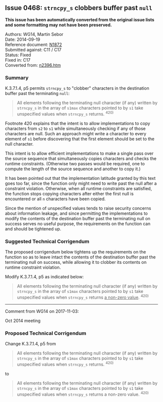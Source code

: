 ## Issue 0468: `strncpy_s` clobbers buffer past `null`

**This issue has been automatically converted from the original issue lists and some formatting may not have been preserved.**

Authors: WG14, Martin Sebor  
Date: 2014-09-19  
Reference document: [N1872](https://www.open-std.org/jtc1/sc22/wg14/www/docs/n1872.htm)  
Submitted against: C11 / C17  
Status: Fixed  
Fixed in: C17  
Converted from: [n2396.htm](https://www.open-std.org/jtc1/sc22/wg14/www/docs/n2396.htm)

### Summary

K.3.7.1.4, p5 permits `strncpy_s` to "clobber" characters in the destination
buffer past the terminating `null`:

> All elements following the terminating null character (if any) written by
> `strncpy_s` in the array of `s1max` characters pointed to by `s1` take
> unspecified values when `strncpy_s` returns. <sup>420\)</sup>

Footnote 420 explains that the intent is to allow implementations to copy
characters from `s2` to `s1` while simultaneously checking if any of those
characters are null. Such an approach might write a character to every element
of `s1` before discovering that the first element should be set to the null
character.

This intent is to allow efficient implementations to make a single pass over the
source sequence that simultaneously copies characters and checks the runtime
constraints. (Otherwise two passes would be required, one to compute the length
of the source sequence and another to copy it.)

It has been pointed out that the implementation latitude granted by this text
goes too far, since the function only might need to write past the null after a
constraint violation. Otherwise, when all runtime constraints are satisfied, the
function stops copying characters after either the first null is encountered or
all `n` characters have been copied.

Since the mention of unspecified values tends to raise security concerns about
information leakage, and since permitting the implementations to modify the
contents of the destination buffer past the terminating null on success serves
no useful purpose, the requirements on the function can and should be tightened
up.

### Suggested Technical Corrigendum

The proposed corrigendum below tightens up the requirements on the function so
as to leave intact the contents of the destination buffer past the terminating
null on success, while allowing it to clobber its contents on runtime constraint
violation.

Modify K.3.7.1.4, p5 as indicated below:

> All elements following the terminating null character (if any) written by
> `strncpy_s` in the array of `s1max` characters pointed to by `s1` take
> unspecified values when `strncpy_s` returns <u>a non-zero value</u>.
> <sup>420\)</sup>

---

Comment from WG14 on 2017-11-03:

Oct 2014 meeting

### Proposed Technical Corrigendum

Change K.3.7.1.4, p5 from

> All elements following the terminating null character (if any) written by
> `strncpy_s` in the array of `s1max` characters pointed to by `s1` take
> unspecified values when `strncpy_s` returns. <sup>420\)</sup>

to

> All elements following the terminating null character (if any) written by
> `strncpy_s` in the array of `s1max` characters pointed to by `s1` take
> unspecified values when `strncpy_s` returns a non-zero value. <sup>420\)</sup>
